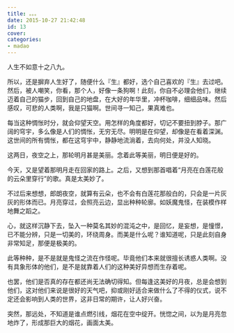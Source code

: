 ```yaml
---
title: 。。。
date: 2015-10-27 21:42:48
id: 13
cover: 
categories:
- madao
---
```


 人生不如意十之八九。

 所以，还是摒弃人生好了，随便什么『生』都好，选个自己喜欢的『生』去过吧。然后，被人嘲笑，你看，那个人，好像一条狗啊！此刻，你自不必理会他们，继续迈着自己的猫步，回到自己的地盘，在大好的年华里，冲杯咖啡，细细品味。然后感叹，可悲的人类啊，我是只猫啊。世间寻一知己，果真难也。

 每当这种惆怅时分，就会仰望天空。用怎样的角度都好，切记不要扭到脖子。那广阔的穹宇，多么像是人们的惆怅，无穷无尽。明明是在仰望，却像是在看着深渊。这世间的所有惆怅，都在这穹宇中，静静地流淌着，去向何处，并没人知晓。

 这两日，夜空之上，那轮明月甚是美丽。念着此等美丽，明日便是好的。

 今天，又是望着那明月走在回家的路上。之后，又想到那首唱着“月亮在白莲花般的云朵里穿行”的歌。真是太美妙了。

 不过后来想想，郎朗夜空，就算有云朵，也不会有白莲花那般白的，只会是一片灰灰的形体而已。月亮穿过，会照亮云边，显出种种轮廓。如妖魔鬼怪，在装模作样地舞之蹈之。

 心，就这样沉静下去，坠入一种莫名其妙的混沌之中，是回忆，是妄想，是憧憬，已不能分辨，只是一切美的，环绕周身。而美是什么呢？谁知道呢，只是此刻自身非常知足，那便是极美的。

 此等种种，是不是就是鬼怪之流在作怪呢。毕竟他们本来就很擅长诱惑人类啊。没有具象形体的他们，是不是就靠着人们的这种美好异想而生存着呢。

 也罢，他们是否真的存在都还尚无法确切得知。但每逢这美好的月夜，总是会想到他们，这对他们来说是很好的天气吧，抑或刚好适合来做什么了不得的仪式，说不定还会影响到人类的世界，这非日常的期许，让人好兴奋。

 突然，那远处，不知道是谁点燃引线，烟花在空中绽开。恍惚之间，以为是月亮忽地炸了，形成那巨大的烟花，画面太美。
